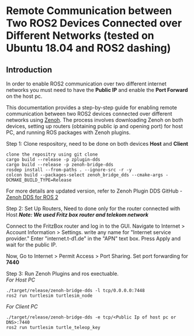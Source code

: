 # Remote Communication between Two ROS2 Devices Connected over Different Networks (tested on Ubuntu 18.04 and ROS2 dashing)

## Introduction

In order to enable ROS2 communication over two different internet networks you must need to have the **Public IP** and enable the **Port Forward** on the host pc.

This documentation provides a step-by-step guide for enabling remote communication between two ROS2 devices connected over different networks using [Zenoh](https://zenoh.io/blog/2021-04-28-ros2-integration/). The process involves downloading Zenoh on both devices, setting up routers (obtaining public ip and opening port) for host PC, and running ROS packages with Zenoh plugins.


Step 1: Clone respository, need to be done on both devices **Host** and **Client**
```
clone the repositry using git clone
cargo build --release -p zplugin-dds
cargo build --release -p zenoh-bridge-dds
rosdep install --from-paths . --ignore-src -r -y
colcon build --packages-select zenoh_bridge_dds --cmake-args -DCMAKE_BUILD_TYPE=Release
```
For more details are updated version, refer to Zenoh Plugin DDS GitHub - [Zenoh DDS for ROS 2](https://zenoh.io/blog/2021-04-28-ros2-integration/)

Step 2: Set Up Routers, Need to done only for the router connected with Host  _**Note: We used Fritz box router and telekom network**_
    
Connect to the FritzBox router and log in to the GUI.
Navigate to Internet > Account Information > Settings.
write any name for "Internet service provider."
Enter "internet.t-d1.de" in the "APN" text box.
Press Apply and wait for the public IP.

Now, Go to Internet > Permit Access > Port Sharing.  Set port forwarding for **7440**
    
Step 3: Run Zenoh Plugins and ros exectuable.    
_For Host PC_
    
    ./target/release/zenoh-bridge-dds -l tcp/0.0.0.0:7448
    ros2 run turtlesim turtlesim_node
_For Client PC_
    
    ./target/release/zenoh-bridge-dds -e tcp/<Public Ip of host pc or DNS>:7440
    ros2 run turtlesim turtle_teleop_key 

